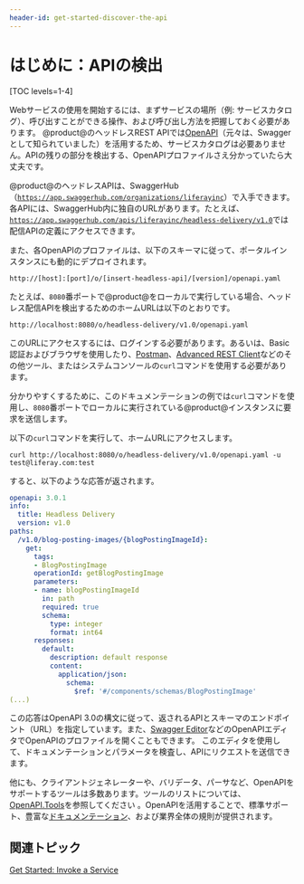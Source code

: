 ```yaml
---
header-id: get-started-discover-the-api
---
```


# はじめに：APIの検出

[TOC levels=1-4]

Webサービスの使用を開始するには、まずサービスの場所（例: サービスカタログ）、呼び出すことができる操作、および呼び出し方法を把握しておく必要があります。
@product@のヘッドレスREST APIでは[OpenAPI](https://en.wikipedia.org/wiki/OpenAPI_Specification)（元々は、Swaggerとして知られていました）を活用するため、サービスカタログは必要ありません。APIの残りの部分を検出する、OpenAPIプロファイルさえ分かっていたら大丈夫です。

@product@のヘッドレスAPIは、SwaggerHub（[`https://app.swaggerhub.com/organizations/liferayinc`](https://app.swaggerhub.com/organizations/liferayinc)）で入手できます。
各APIには、SwaggerHub内に独自のURLがあります。たとえば、[`https://app.swaggerhub.com/apis/liferayinc/headless-delivery/v1.0`](https://app.swaggerhub.com/apis/liferayinc/headless-delivery/v1.0)では配信APIの定義にアクセスできます。

また、各OpenAPIのプロファイルは、以下のスキーマに従って、ポータルインスタンスにも動的にデプロイされます。

    http://[host]:[port]/o/[insert-headless-api]/[version]/openapi.yaml

たとえば、`8080`番ポートで@product@をローカルで実行している場合、ヘッドレス配信APIを検出するためのホームURLは以下のとおりです。

    http://localhost:8080/o/headless-delivery/v1.0/openapi.yaml

このURLにアクセスするには、ログインする必要があります。あるいは、Basic認証およびブラウザを使用したり、[Postman](https://www.getpostman.com)、[Advanced REST Client](https://install.advancedrestclient.com/install)などのその他ツール、またはシステムコンソールの`curl`コマンドを使用する必要があります。

分かりやすくするために、このドキュメンテーションの例では`curl`コマンドを使用し、`8080`番ポートでローカルに実行されている@product@インスタンスに要求を送信します。

以下の`curl`コマンドを実行して、ホームURLにアクセスします。

    curl http://localhost:8080/o/headless-delivery/v1.0/openapi.yaml -u test@liferay.com:test

すると、以下のような応答が返されます。

```yaml
openapi: 3.0.1
info:
  title: Headless Delivery
  version: v1.0
paths:
  /v1.0/blog-posting-images/{blogPostingImageId}:
    get:
      tags:
      - BlogPostingImage
      operationId: getBlogPostingImage
      parameters:
      - name: blogPostingImageId
        in: path
        required: true
        schema:
          type: integer
          format: int64
      responses:
        default:
          description: default response
          content:
            application/json:
              schema:
                $ref: '#/components/schemas/BlogPostingImage'
(...)
```

この応答はOpenAPI 3.0の構文に従って、返されるAPIとスキーマのエンドポイント（URL）を指定しています。また、[Swagger Editor](https://editor.swagger.io)などのOpenAPIエディタでOpenAPIのプロファイルを開くこともできます。
このエディタを使用して、ドキュメンテーションとパラメータを検査し、APIにリクエストを送信できます。

他にも、クライアントジェネレーターや、バリデータ、パーサなど、OpenAPIをサポートするツールは多数あります。ツールのリストについては、[OpenAPI.Tools](https://openapi.tools/)を参照してください 。OpenAPIを活用することで、標準サポート、豊富な[ドキュメンテーション](https://swagger.io/docs/)、および業界全体の規則が提供されます。

## 関連トピック

[Get Started: Invoke a Service](/docs/7-1/tutorials/-/knowledge_base/t/get-started-invoke-a-service)
